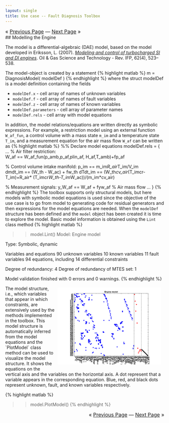```yaml
---
layout: single
title: Use case -- Fault Diagnosis Toolbox
---
```

<div style="text-align: left; font-size: 12pt;">« <a href="/usecase">Previous Page</a>
— <a href="/_pages/usecase_diaganalysis">Next Page</a> »</div>
## Modelling the Engine

The model is a differential-algebraic (DAE) model, based on the model
developed in Eriksson, L. (2007). _[Modeling and control of turbocharged SI and
DI engines](https://doi.org/10.2516/ogst:2007042)_. Oil & Gas Science and
Technology - Rev. IFP, 62(4), 523–538.

The model-object is created by a statement
{% highlight matlab %}
  m = DiagnosisModel( modelDef )
{% endhighlight %}
where the struct modelDef is a model definition containing the fields

* `modelDef.x` - cell array of names of unknown variables
* `modelDef.f` - cell array of names of fault variables
* `modelDef.z` - cell array of names of known variables
* `modelDef.parameters` - cell array of parameter names
* `modelDef.rels` - cell array with model equations

In addition, the model relations/equations are written directly as
symbolic expressions. For example, a restriction model using an
external function `W_af_fun`, a control volume with a mass
state `m_im` and a temperature state `T_im`, and a
measurement equation for the air mass flow `W_af` can be written
as
{% highlight matlab %}
%% Declare model equations
modelDef.rels = {
   ...
   % Air filter restriction:                                                
   W_af == W_af_fun(p_amb,p_af,plin_af,
      H_af,T_amb)+fp_af

   % Control volume intake manifold:
   p_im == m_im*R_air*T_im/V_im                                     
   dmdt_im == (W_th - W_ac) + fw_th
   dTdt_im == (W_th*cv_air*(T_imcr-T_im)+R_air*
      (T_imcr*W_th-T_im*W_ac))/(m_im*cv_air)

   % Measurement signals:
   y_W_af == W_af + fyw_af % Air mass flow
   ...
}
{% endhighlight %}
The toolbox supports only structural models, but here models with symbolic
model equations is used since the objective of the use case is to go
from model to generating code for residual generators and then expressions
for the model equations are needed. When the `modelDef` structure has been defined and
the `model` object has been created it is time to explore the
model. Basic model information is obtained using the `Lint` class method
{% highlight matlab %}
>> model.Lint()
Model: Engine model

  Type: Symbolic, dynamic

  Variables and equations
    90 unknown variables
    10 known variables
    11 fault variables
    94 equations, including 14 differential
      constraints

  Degree of redundancy: 4
  Degree of redundancy of MTES set: 1

  Model validation finished with 0 errors and
  0 warnings.
{% endhighlight %}

<img src="/assets/images/engine/engine_model.png" width="65%" align="right" hspace="10" vspace="5"/>
The model structure, i.e., which variables that appear in which constraints, are
extensively used by the methods implemented in the toolbox. This model structure
is automatically inferred from the model equations and the `PlotModel` class method can
be used to visualize the model structure. It shows the equations on the vertical axis
and the variables on the horizontal axis. A dot represent that a
variable appears in the corresponding equation. Blue, red, and black
dots represent unknown, fault, and known variables respectively.

{% highlight matlab %}
>> model.PlotModel()
{% endhighlight %}


<div style="text-align: right; font-size: 12pt;">« <a href="/usecase">Previous Page</a>
— <a href="/_pages/usecase_diaganalysis">Next Page</a> »</div>
